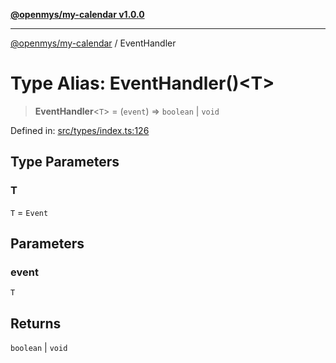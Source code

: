 [**@openmys/my-calendar v1.0.0**](../README.md)

***

[@openmys/my-calendar](../globals.md) / EventHandler

# Type Alias: EventHandler()\<T\>

> **EventHandler**\<`T`\> = (`event`) => `boolean` \| `void`

Defined in: [src/types/index.ts:126](https://github.com/openmys/my-calendar/blob/96ebce4306bfb6a4ab4c4297a9b422c56933c5da/src/types/index.ts#L126)

## Type Parameters

### T

`T` = `Event`

## Parameters

### event

`T`

## Returns

`boolean` \| `void`

